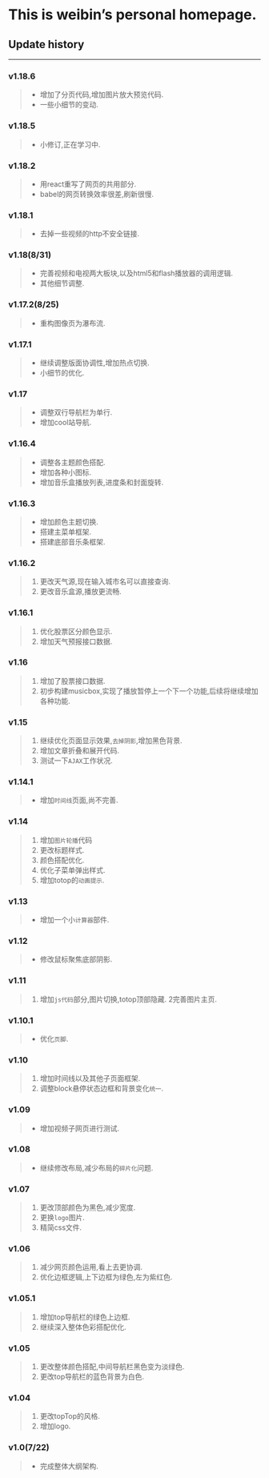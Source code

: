 This is weibin’s personal homepage.
===
## Update history
---
### v1.18.6
>* 增加了分页代码,增加图片放大预览代码.
>* 一些小细节的变动.
### v1.18.5
>* 小修订,正在学习中.
### v1.18.2
>* 用react重写了网页的共用部分.
>* babel的网页转换效率很差,刷新很慢.

### v1.18.1
>* 去掉一些视频的http不安全链接.

### v1.18(8/31)
>* 完善视频和电视两大板块,以及html5和flash播放器的调用逻辑.
>* 其他细节调整.

### v1.17.2(8/25)
>* 重构图像页为瀑布流.

### v1.17.1
>* 继续调整版面协调性,增加热点切换.
>* 小细节的优化.

### v1.17
>* 调整双行导航栏为单行.
>* 增加cool站导航.

### v1.16.4
>* 调整各主题颜色搭配.
>* 增加各种小图标.
>* 增加音乐盒播放列表,进度条和封面旋转.

### v1.16.3
>* 增加颜色主题切换.
>* 搭建主菜单框架.
>* 搭建底部音乐条框架.

### v1.16.2
> 1. 更改天气源,现在输入城市名可以直接查询.
> 2. 更改音乐盒源,播放更流畅.

### v1.16.1
> 1. 优化股票区分颜色显示.
> 2. 增加天气预报接口数据.

### v1.16
> 1. 增加了股票接口数据.
> 2. 初步构建musicbox,实现了播放暂停上一个下一个功能,后续将继续增加各种功能.
 
### v1.15
> 1. 继续优化页面显示效果,`去掉阴影`,增加黑色背景.
> 2. 增加文章折叠和展开代码.
> 3. 测试一下`AJAX`工作状况.

### v1.14.1
>* 增加`时间线`页面,尚不完善.

### v1.14
> 1. 增加`图片轮播`代码
> 2. 更改标题样式.
> 3. 颜色搭配优化.
> 4. 优化子菜单弹出样式.
> 5. 增加totop的`动画提示`.

### v1.13
>* 增加一个小`计算器`部件.

### v1.12
>* 修改鼠标聚焦底部阴影.

### v1.11
> 1. 增加`js代码`部分,图片切换,totop顶部隐藏.
> 2完善图片主页.

### v1.10.1
>* 优化`页脚`.
 
### v1.10
> 1. 增加时间线以及其他子页面框架.
> 2. 调整block悬停状态边框和背景变化`统一`.

### v1.09
>* 增加视频子网页进行测试.

### v1.08
>* 继续修改布局,减少布局的`碎片化`问题.

### v1.07
> 1. 更改顶部颜色为黑色,减少宽度.
> 2. 更换`logo`图片.
> 3. 精简css文件.

### v1.06
> 1. 减少网页颜色运用,看上去更协调.
> 2. 优化边框逻辑,上下边框为绿色,左为紫红色.

### v1.05.1 
> 1. 增加top导航栏的绿色上边框.
> 2. 继续深入整体色彩搭配优化.

### v1.05
> 1. 更改整体颜色搭配,中间导航栏黑色变为淡绿色.
> 2. 更改top导航栏的蓝色背景为白色.

### v1.04
> 1. 更改topTop的风格.
> 2. 增加logo.

### v1.0(7/22)
>* 完成整体大纲架构.